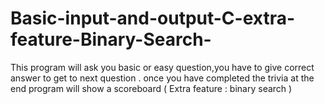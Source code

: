 # Basic-input-and-output-C-extra-feature-Binary-Search-
This program will ask you basic or easy question,you have to give correct answer to get to next question . once you have completed the trivia at the end program will show a scoreboard ( Extra feature : binary search )
